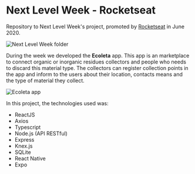 # Next Level Week - Rocketseat

Repository to Next Level Week's project, promoted by [Rocketseat](https://rocketseat.com.br/) in June 2020.

![Next Level Week folder](https://pbs.twimg.com/profile_banners/867362170392203265/1590087916/1500x500)

During the week we developed the **Ecoleta** app. This app is an marketplace to connect organic or inorganic residues collectors and people who needs to discard this material type. The collectors can register collection points in the app and inform to the users about their location, contacts means and the type of material they collect.

![Ecoleta app](https://user-images.githubusercontent.com/38081852/83580830-6f63e200-a513-11ea-9a27-0a109ec1e4d0.png)

In this project, the technologies used was:

- ReactJS
- Axios
- Typescript
- Node.js (API RESTful)
- Express
- Knex.js
- SQLite
- React Native
- Expo
